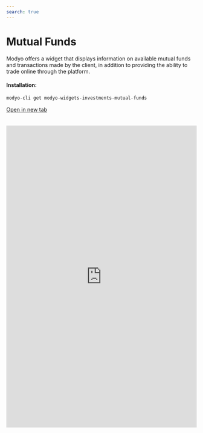 ```yaml
---
search: true
---
```


# Mutual Funds

Modyo offers a widget that displays information on available mutual funds and transactions made by the client, in addition to providing the ability to trade online through the platform.

#### Installation:

```bash
modyo-cli get modyo-widgets-investments-mutual-funds
```

[Open in new tab](https://widgets.modyo.com/investments/mutual-funds)

<iframe id="widgetFrame" src="https://widgets.modyo.com/investments/mutual-funds" width="100%" frameBorder="0" style="min-height:800px;overflow:auto;margin-top:20px;"/>

| Feature           | Description                                                                                                                                                                                                                                                                                                 |
|-------------------------|-------------------------------------------------------------------------------------------------------------------------------------------------------------------------------------------------------------------------------------------------------------------------------------------------------------|
| Mutual Fund Layout | Shows all the available mutual funds. Lists the transactions currently in transit associated with each mutual fund. Shows the set of mutual funds in which clients have their investments and the respective market information. Allows the user to cancel transactions in transit. |
| Market Information  | Displays the essential information of the selected mutual fund. Allows clients to contribute or withdraw from the selected fund/series.                                                                                                                                                                                 |
| Mutual Fund Contribution   | Allows clients to make contributions to the selected mutual fund, defining the investment account and the amount they wish to contribute.                                                                                                                                                                                    |
| Mutual Fund Withdrawal  | Allows you to make money ransoms from the selected mutual fund.                                                                                                                                                                                                                                      |

<script>

  export default {
    mounted() {

      function setIframeHeightCO(id, ht) {
          var ifrm = document.getElementById(id);
          if(ifrm) {
            ifrm.style.height = ht + 4 + "px";
          }
      }
      // iframed document sends its height using postMessage
      function handleDocHeightMsg(e) {
          // check origin
          if ( e.origin === 'https://widgets.modyo.com' ) {
              // parse data
              var data = JSON.parse( e.data );

              console.log('data:', data)
              // check data object
              if ( data['docHeight'] ) {
                  setIframeHeightCO( 'widgetFrame', data['docHeight'] );
              } else {
                  setIframeHeightCO( 'widgetFrame', 700 );
              }
          }
      }

      // assign message handler
      if ( window.addEventListener ) {
          window.addEventListener('message', handleDocHeightMsg, false);
      }
    }
  }

</script>

